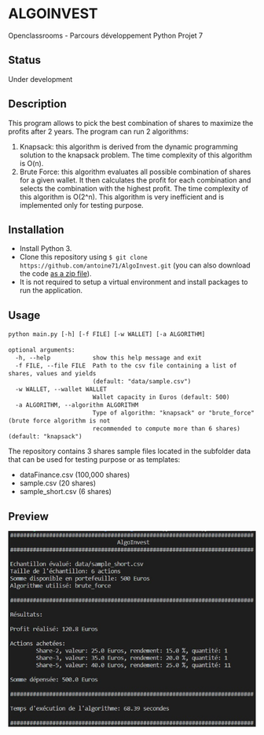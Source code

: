 # ALGOINVEST
Openclassrooms - Parcours développement Python Projet 7

## Status
Under development

## Description
This program allows to pick the best combination of shares to maximize the profits after 2 years.
The program can run 2 algorithms:
1. Knapsack: this algorithm is derived from the dynamic programming solution to the knapsack problem. The time complexity of this algorithm is O(n).
2. Brute Force: this algorithm evaluates all possible combination of shares for a given wallet. It then calculates the profit for each combination and selects the combination with the highest profit. The time complexity of this algorithm is O(2^n). This algorithm is very inefficient and is implemented only for testing purpose.

## Installation
* Install Python 3.
* Clone this repository using `$ git clone https://github.com/antoine71/AlgoInvest.git` (you can also download the code [as a zip file](https://github.com/antoine71/AlgoInvest/archive/main.zip)).
* It is not required to setup a virtual environment and install packages to run the application.

## Usage
```
python main.py [-h] [-f FILE] [-w WALLET] [-a ALGORITHM]

optional arguments:
  -h, --help            show this help message and exit
  -f FILE, --file FILE  Path to the csv file containing a list of shares, values and yields 
                        (default: "data/sample.csv")
  -w WALLET, --wallet WALLET
                        Wallet capacity in Euros (default: 500)
  -a ALGORITHM, --algorithm ALGORITHM
                        Type of algorithm: "knapsack" or "brute_force" (brute force algorithm is not 
                        recommended to compute more than 6 shares) (default: "knapsack")
```

The repository contains 3 shares sample files located in the subfolder data that can be used for testing purpose or as templates:
* dataFinance.csv (100,000 shares)
* sample.csv (20 shares)
* sample_short.csv (6 shares)

## Preview
![](/preview.jpg)